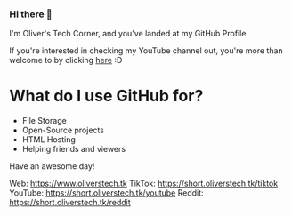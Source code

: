 ### Hi there 👋

I'm Oliver's Tech Corner, and you've landed at my GitHub Profile.

If you're interested in checking my YouTube channel out, you're more than welcome to by clicking [here](https://short.oliverstech.tk/youtube) :D

# What do I use GitHub for?
- File Storage
- Open-Source projects
- HTML Hosting
- Helping friends and viewers

Have an awesome day!

Web: https://www.oliverstech.tk
TikTok: https://short.oliverstech.tk/tiktok
YouTube: https://short.oliverstech.tk/youtube
Reddit: https://short.oliverstech.tk/reddit

